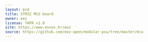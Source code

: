 ```yaml
---
layout: pid
title: STM32 MCU board
owner: eez
license: TAPR v1.0
site: https://www.envox.hr/eez
source: https://github.com/eez-open/modular-psu/tree/master/mcu
---
```

